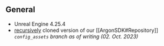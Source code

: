 ## General
-  Unreal Engine 4.25.4
-  [recursively](https://explainshell.com/explain?cmd=git+clone+--recursive) cloned version of our  [[ArgonSDK#Repository]] 
  _`config_assets` branch as of writing (02. Oct. 2023)_ 